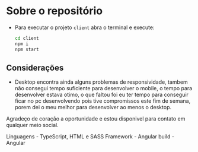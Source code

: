# Sobre o repositório

- Para executar o projeto `client` abra o terminal e execute:
  ```sh
  cd client
  npm i
  npm start
  ```

## Considerações

- Desktop encontra ainda alguns problemas de responsividade, tambem não consegui tempo suficiente para desenvolver o mobile, o tempo para desenvolver estava otimo, o que faltou foi eu ter tempo para conseguir ficar no pc desenvolvendo pois tive compromissos este fim de semana, porem dei o meu melhor para desenvolver ao menos o desktop.

Agradeço de coração a oportunidade e estou disponivel para contato em qualquer meio social.

Linguagens - TypeScript, HTML e SASS
Framework - Angular
build - Angular

